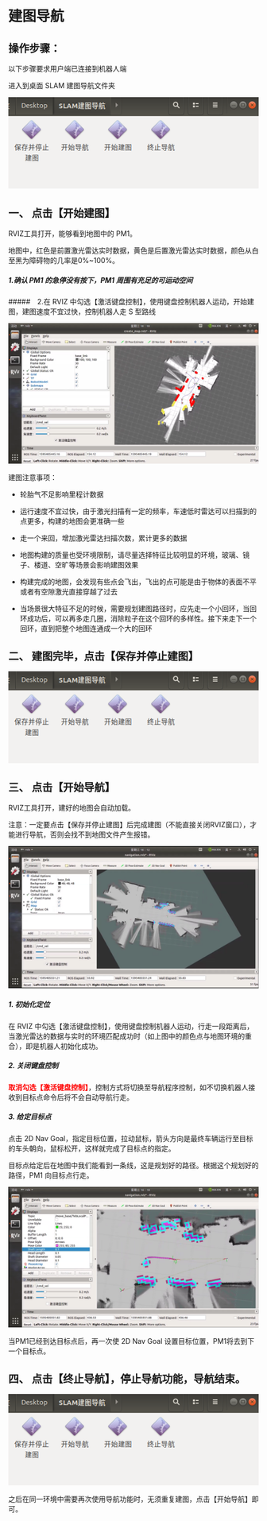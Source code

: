 # 建图导航

## 操作步骤：

以下步骤要求用户端已连接到机器人端

进入到桌面 SLAM 建图导航文件夹

![](imgs/slam-9.png)

## 一、 点击【开始建图】


RVIZ工具打开，能够看到地图中的 PM1。

地图中，红色是前置激光雷达实时数据，黄色是后置激光雷达实时数据，颜色从白至黑为障碍物的几率是0%~100%。

##### 1.确认 PM1 的急停没有按下，PM1 周围有充足的可运动空间

#####　2.在 RVIZ 中勾选【激活键盘控制】，使用键盘控制机器人运动，开始建图，建图速度不宜过快，控制机器人走 S 型路线

![](imgs/create_map.png)

建图注意事项：

* 轮胎气不足影响里程计数据

* 运行速度不宜过快，由于激光扫描有一定的频率，车速低时雷达可以扫描到的点更多，构建的地图会更准确一些

* 走一个来回，增加激光雷达扫描次数，累计更多的数据

* 地图构建的质量也受环境限制，请尽量选择特征比较明显的环境，玻璃、镜子、楼道、空旷等场景会影响建图效果

* 构建完成的地图，会发现有些点会飞出，飞出的点可能是由于物体的表面不平或者有空隙激光直接穿越了过去

* 当场景很大特征不足的时候，需要规划建图路径时，应先走一个小回环，当回环成功后，可以再多走几圈，消除粒子在这个回环的多样性。接下来走下一个回环，直到把整个地图连通成一个大的回环

## 二、 建图完毕，点击【保存并停止建图】

![](imgs/slam-9.png)


## 三、 点击【开始导航】
RVIZ工具打开，建好的地图会自动加载。

注意：一定要点击【保存并停止建图】后完成建图（不能直接关闭RVIZ窗口），才能进行导航，否则会找不到地图文件产生报错。

![](imgs/navigation_1.png)


##### 1. 初始化定位


在 RVIZ 中勾选【激活键盘控制】，使用键盘控制机器人运动，行走一段距离后，当激光雷达的数据与实时的环境匹配成功时（如上图中的颜色点与地图环境的重合），即是机器人初始化成功。


##### 2. 关闭键盘控制 

<b style="color:red;">取消勾选【激活键盘控制】</b>，控制方式将切换至导航程序控制，如不切换机器人接收到目标点命令后将不会自动导航行走。

##### 3. 给定目标点

点击 2D Nav Goal，指定目标位置，拉动鼠标，箭头方向是最终车辆运行至目标的车头朝向，鼠标松开，这样就完成了目标点的指定。

目标点给定后在地图中我们能看到一条线，这是规划好的路径。根据这个规划好的路径，PM1 向目标点行走。

![](imgs/navigation_2.png)

当PM1已经到达目标点后，再一次使 2D Nav Goal 设置目标位置，PM1将去到下一个目标点。





## 四、 点击【终止导航】，停止导航功能，导航结束。

![](imgs/slam-9.png)

之后在同一环境中需要再次使用导航功能时，无须重复建图，点击【开始导航】即可。


